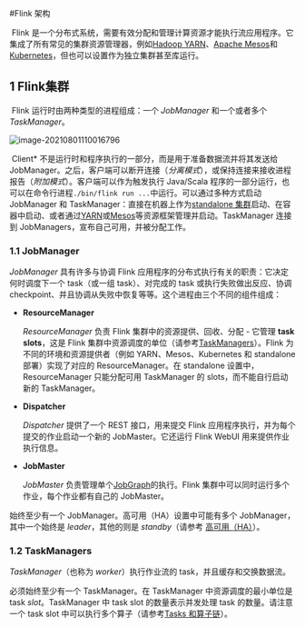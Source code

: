 #Flink 架构

​    Flink 是一个分布式系统，需要有效分配和管理计算资源才能执行流应用程序。它集成了所有常见的集群资源管理器，例如[Hadoop YARN](https://hadoop.apache.org/docs/stable/hadoop-yarn/hadoop-yarn-site/YARN.html)、[Apache Mesos](https://mesos.apache.org/)和[Kubernetes](https://kubernetes.io/)，但也可以设置作为独立集群甚至库运行。

## 1 Flink集群

​    Flink 运行时由两种类型的进程组成：一个 *JobManager* 和一个或者多个 *TaskManager*。

![image-20210801110016796](E:\study\images\image-20210801110016796.png)

​    Client* 不是运行时和程序执行的一部分，而是用于准备数据流并将其发送给 JobManager。之后，客户端可以断开连接（*分离模式*），或保持连接来接收进程报告（*附加模式*）。客户端可以作为触发执行 Java/Scala 程序的一部分运行，也可以在命令行进程`./bin/flink run ...`中运行。可以通过多种方式启动 JobManager 和 TaskManager：直接在机器上作为[standalone 集群](https://ci.apache.org/projects/flink/flink-docs-release-1.13/zh/docs/deployment/resource-providers/standalone/overview/)启动、在容器中启动、或者通过[YARN](https://ci.apache.org/projects/flink/flink-docs-release-1.13/zh/docs/deployment/resource-providers/yarn/)或[Mesos](https://ci.apache.org/projects/flink/flink-docs-release-1.13/zh/docs/deployment/resource-providers/mesos/)等资源框架管理并启动。TaskManager 连接到 JobManagers，宣布自己可用，并被分配工作。



### 1.1 JobManager 

*JobManager* 具有许多与协调 Flink 应用程序的分布式执行有关的职责：它决定何时调度下一个 task（或一组 task）、对完成的 task 或执行失败做出反应、协调 checkpoint、并且协调从失败中恢复等等。这个进程由三个不同的组件组成：

- **ResourceManager**

  *ResourceManager* 负责 Flink 集群中的资源提供、回收、分配 - 它管理 **task slots**，这是 Flink 集群中资源调度的单位（请参考[TaskManagers](https://ci.apache.org/projects/flink/flink-docs-release-1.13/zh/docs/concepts/flink-architecture/#taskmanagers)）。Flink 为不同的环境和资源提供者（例如 YARN、Mesos、Kubernetes 和 standalone 部署）实现了对应的 ResourceManager。在 standalone 设置中，ResourceManager 只能分配可用 TaskManager 的 slots，而不能自行启动新的 TaskManager。

- **Dispatcher**

  *Dispatcher* 提供了一个 REST 接口，用来提交 Flink 应用程序执行，并为每个提交的作业启动一个新的 JobMaster。它还运行 Flink WebUI 用来提供作业执行信息。

- **JobMaster**

  *JobMaster* 负责管理单个[JobGraph](https://ci.apache.org/projects/flink/flink-docs-release-1.13/zh/docs/concepts/glossary/#logical-graph)的执行。Flink 集群中可以同时运行多个作业，每个作业都有自己的 JobMaster。

始终至少有一个 JobManager。高可用（HA）设置中可能有多个 JobManager，其中一个始终是 *leader*，其他的则是 *standby*（请参考 [高可用（HA）](https://ci.apache.org/projects/flink/flink-docs-release-1.13/zh/docs/deployment/ha/overview/)）。

### 1.2 TaskManagers 

*TaskManager*（也称为 *worker*）执行作业流的 task，并且缓存和交换数据流。

必须始终至少有一个 TaskManager。在 TaskManager 中资源调度的最小单位是 task *slot*。TaskManager 中 task slot 的数量表示并发处理 task 的数量。请注意一个 task slot 中可以执行多个算子（请参考[Tasks 和算子链](https://ci.apache.org/projects/flink/flink-docs-release-1.13/zh/docs/concepts/flink-architecture/#tasks-and-operator-chains)）。